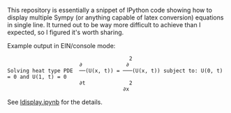This repository is essentially a snippet of IPython code showing how to display multiple Sympy (or anything capable of latex conversion) equations in single line. It turned out to be way more difficult to achieve than I expected, so I figured it's worth sharing.

Example output in EIN/console mode:

                                           2
                           ∂              ∂
    Solving heat type PDE  ──(U(x, t)) = ───(U(x, t)) subject to: U(0, t) = 0 and U(1, t) = 0
                           ∂t              2
                                         ∂x
    

See [ldisplay.ipynb](ldisplay.ipynb) for the details.
